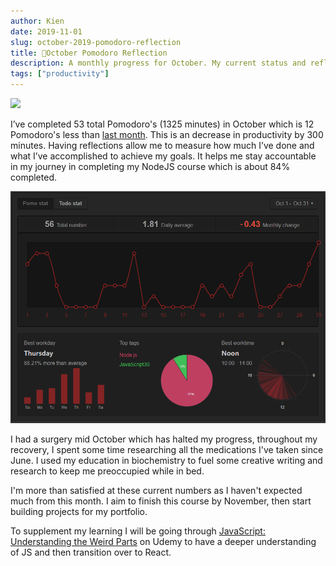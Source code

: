 ```yaml
---
author: Kien
date: 2019-11-01
slug: october-2019-pomodoro-reflection
title: 🍅October Pomodoro Reflection
description: A monthly progress for October. My current status and reflection on my productivity, goals and achievements.
tags: ["productivity"]
---
```


![](https://images.unsplash.com/photo-1474591424615-7fe467c7fac9?ixlib=rb-1.2.1&ixid=eyJhcHBfaWQiOjEyMDd9&auto=format&fit=crop&w=1267&q=80)

I’ve completed 53 total Pomodoro's (1325 minutes) in October which is 12 Pomodoro's less than [last month](/055-september-2019-pomodoro/). This is an decrease in productivity by 300 minutes. Having reflections allow me to measure how much I’ve done and what I’ve accomplished to achieve my goals. It helps me stay accountable in my journey in completing my NodeJS course which is about 84% completed.

![](./pomotodooct2019.png)

I had a surgery mid October which has halted my progress, throughout my recovery, I spent some time researching all the medications I've taken since June. I used my education in biochemistry to fuel some creative writing and research to keep me preoccupied while in bed.

I'm more than satisfied at these current numbers as I haven't expected much from this month. I aim to finish this course by November, then start building projects for my portfolio.

To supplement my learning I will be going through <a href='https://www.udemy.com/course/understand-javascript/' target="_target">JavaScript: Understanding the Weird Parts</a> on Udemy to have a deeper understanding of JS and then transition over to React.
